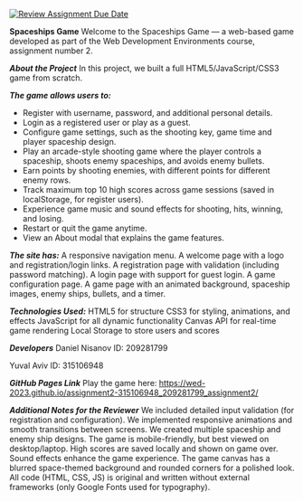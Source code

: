 [![Review Assignment Due Date](https://classroom.github.com/assets/deadline-readme-button-22041afd0340ce965d47ae6ef1cefeee28c7c493a6346c4f15d667ab976d596c.svg)](https://classroom.github.com/a/C1S6S1cK)

**Spaceships Game**
Welcome to the Spaceships Game — a web-based game developed as part of the Web Development Environments course, assignment number 2.

***About the Project***
In this project, we built a full HTML5/JavaScript/CSS3 game from scratch.

***The game allows users to:***
- Register with username, password, and additional personal details.
- Login as a registered user or play as a guest.
- Configure game settings, such as the shooting key, game time and player spaceship design.
- Play an arcade-style shooting game where the player controls a spaceship, shoots enemy spaceships, and avoids enemy bullets.
- Earn points by shooting enemies, with different points for different enemy rows.
- Track maximum top 10 high scores across game sessions (saved in localStorage, for register users).
- Experience game music and sound effects for shooting, hits, winning, and losing.
- Restart or quit the game anytime.
- View an About modal that explains the game features.

***The site has:***
A responsive navigation menu.
A welcome page with a logo and registration/login links.
A registration page with validation (including password matching).
A login page with support for guest login.
A game configuration page.
A game page with an animated background, spaceship images, enemy ships, bullets, and a timer.

***Technologies Used:***
HTML5 for structure
CSS3 for styling, animations, and effects
JavaScript for all dynamic functionality
Canvas API for real-time game rendering
Local Storage to store users and scores

***Developers***
Daniel Nisanov
ID: 209281799

Yuval Aviv
ID: 315106948

***GitHub Pages Link***
Play the game here:
https://wed-2023.github.io/assignment2-315106948_209281799_assignment2/

***Additional Notes for the Reviewer***
We included detailed input validation (for registration and configuration).
We implemented responsive animations and smooth transitions between screens.
We created multiple spaceship and enemy ship designs.
The game is mobile-friendly, but best viewed on desktop/laptop.
High scores are saved locally and shown on game over.
Sound effects enhance the game experience.
The game canvas has a blurred space-themed background and rounded corners for a polished look.
All code (HTML, CSS, JS) is original and written without external frameworks (only Google Fonts used for typography).